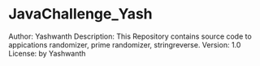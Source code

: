 # JavaChallenge_Yash
Author: Yashwanth
Description: This Repository contains source code to appications randomizer, prime randomizer, stringreverse.
Version: 1.0
License: by Yashwanth

